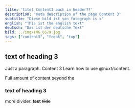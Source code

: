 ```yaml
---
title: 'titel Content3 auch in header??'
description: 'meta description of the page Content 3'
subtitle: "Diese bild ist von fotograph is x"
english: "This ist the english text"
deutsch: "Das ist der deutsche Text"
bild: ../img/IMG_6579.jpg
tags: ["content3", "freak", "top"]
---
```


## text of heading 3

Just a paragraph. Content 3
Learn how to use @nuxt/content.
<!--more-->
Full amount of content beyond the

### text of heading 3

more divider. **test** ~~tilde~~

